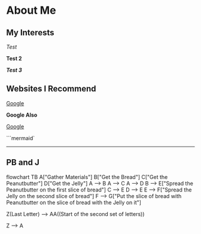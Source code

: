 <H1> About Me </H1>

<H2> My Interests </H2>

*Test*

**Test 2**

***Test 3***

<H2> Websites I Recommend </H2>

<a href="www.google.com"> Google </a>

<b href="www.google.com"> Google Also </b>

[Google](www.google.com)

```mermaid`

---
PB and J
---

flowchart TB
A["Gather Materials"]
B["Get the Bread"]
C["Get the Peanutbutter"] 
D["Get the Jelly"]
A --> B
A --> C
A --> D
B --> E["Spread the Peanutbutter on the first slice of bread"]
C --> E
D --> E
E --> F["Spread the Jelly on the second slice of bread"]
F --> G["Put the slice of bread with Peanutbutter on the slice of bread with the Jelly on it"]

Z(Last Letter) --> AA((Start of the second set of letters))

Z --> A
